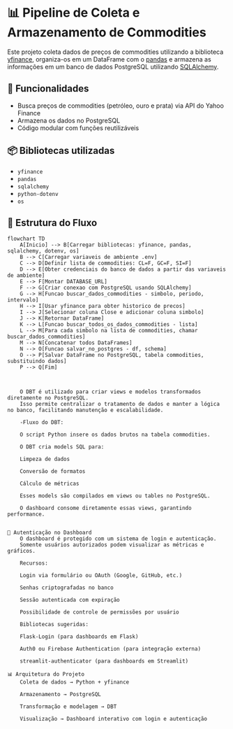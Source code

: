 # 📊 Pipeline de Coleta e Armazenamento de Commodities

Este projeto coleta dados de preços de commodities utilizando a biblioteca [yfinance](https://pypi.org/project/yfinance/), organiza-os em um DataFrame com o [pandas](https://pandas.pydata.org/) e armazena as informações em um banco de dados PostgreSQL utilizando [SQLAlchemy](https://www.sqlalchemy.org/).

## 🚀 Funcionalidades
- Busca preços de commodities (petróleo, ouro e prata) via API do Yahoo Finance
- Armazena os dados no PostgreSQL
- Código modular com funções reutilizáveis

## 📦 Bibliotecas utilizadas
- `yfinance`
- `pandas`
- `sqlalchemy`
- `python-dotenv`
- `os`

## 📂 Estrutura do Fluxo

```mermaid
flowchart TD
    A[Inicio] --> B[Carregar bibliotecas: yfinance, pandas, sqlalchemy, dotenv, os]
    B --> C[Carregar variaveis de ambiente .env]
    C --> D[Definir lista de commodities: CL=F, GC=F, SI=F]
    D --> E[Obter credenciais do banco de dados a partir das variaveis de ambiente]
    E --> F[Montar DATABASE_URL]
    F --> G[Criar conexao com PostgreSQL usando SQLAlchemy]
    G --> H[Funcao buscar_dados_commodities - simbolo, periodo, intervalo]
    H --> I[Usar yfinance para obter historico de precos]
    I --> J[Selecionar coluna Close e adicionar coluna simbolo]
    J --> K[Retornar DataFrame]
    K --> L[Funcao buscar_todos_os_dados_commodities - lista]
    L --> M[Para cada simbolo na lista de commodities, chamar buscar_dados_commodities]
    M --> N[Concatenar todos DataFrames]
    N --> O[Funcao salvar_no_postgres - df, schema]
    O --> P[Salvar DataFrame no PostgreSQL, tabela commodities, substituindo dados]
    P --> Q[Fim]



    O DBT é utilizado para criar views e modelos transformados diretamente no PostgreSQL.
    Isso permite centralizar o tratamento de dados e manter a lógica no banco, facilitando manutenção e escalabilidade.

    -Fluxo do DBT:

    O script Python insere os dados brutos na tabela commodities.

    O DBT cria models SQL para:

    Limpeza de dados

    Conversão de formatos

    Cálculo de métricas

    Esses models são compilados em views ou tables no PostgreSQL.

    O dashboard consome diretamente essas views, garantindo performance.


🔐 Autenticação no Dashboard
    O dashboard é protegido com um sistema de login e autenticação.
    Somente usuários autorizados podem visualizar as métricas e gráficos.

    Recursos:

    Login via formulário ou OAuth (Google, GitHub, etc.)

    Senhas criptografadas no banco

    Sessão autenticada com expiração

    Possibilidade de controle de permissões por usuário

    Bibliotecas sugeridas:

    Flask-Login (para dashboards em Flask)

    Auth0 ou Firebase Authentication (para integração externa)

    streamlit-authenticator (para dashboards em Streamlit)

📊 Arquitetura do Projeto
    Coleta de dados → Python + yfinance

    Armazenamento → PostgreSQL

    Transformação e modelagem → DBT

    Visualização → Dashboard interativo com login e autenticação



